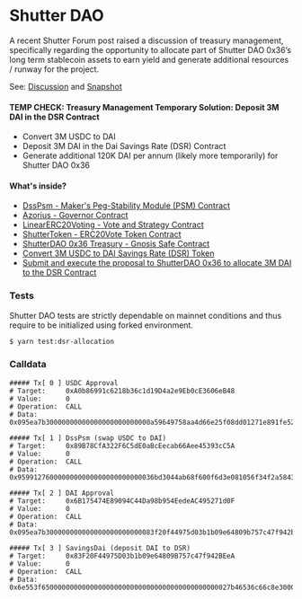 # Shutter DAO

A recent Shutter Forum post raised a discussion of treasury management, specifically regarding the opportunity to
allocate part of Shutter DAO 0x36’s long term stablecoin assets to earn yield and generate additional resources / runway
for the project.

See: [Discussion](https://shutterdao.discourse.group/t/shutter-dao-0x36-discussion-regarding-treasury-management/367)
and
[Snapshot](https://snapshot.org/#/shutterdao0x36.eth/proposal/0xb4a8f52edb23311c78c9523331e778578ef03ecf70255a6d6ad1eb3f437725dd)

#### TEMP CHECK: Treasury Management Temporary Solution: Deposit 3M DAI in the DSR Contract

- Convert 3M USDC to DAI
- Deposit 3M DAI in the Dai Savings Rate (DSR) Contract
- Generate additional 120K DAI per annum (likely more temporarily) for Shutter DAO 0x36

#### What's inside?

- [DssPsm - Maker's Peg-Stability Module (PSM) Contract](https://etherscan.io/address/0x89B78CfA322F6C5dE0aBcEecab66Aee45393cC5A)
- [Azorius - Governor Contract](https://etherscan.io/address/0xAA6BfA174d2f803b517026E93DBBEc1eBa26258e)
- [LinearERC20Voting - Vote and Strategy Contract](https://etherscan.io/address/0x4b29d8B250B8b442ECfCd3a4e3D91933d2db720F)
- [ShutterToken - ERC20Vote Token Contract](https://etherscan.io/address/0xe485E2f1bab389C08721B291f6b59780feC83Fd7)
- [ShutterDAO 0x36 Treasury - Gnosis Safe Contract](https://etherscan.io/address/0x36bD3044ab68f600f6d3e081056F34f2a58432c4)
- [Convert 3M USDC to DAI Savings Rate (DSR) Token](https://github.com/blockful-io/dao-proposals/blob/efdb685cf4551c1938c22a4d4dad2d729c77de17/proposals/shutter-dsr-allocation/tests/DepositUSDCtoDSR.t.sol#L25)
- [Submit and execute the proposal to ShutterDAO 0x36 to allocate 3M DAI to the DSR Contract](https://github.com/blockful-io/dao-proposals/blob/efdb685cf4551c1938c22a4d4dad2d729c77de17/proposals/shutter-dsr-allocation/tests/CalldataGovernance.t.sol#L82)

### Tests

Shutter DAO tests are strictly dependable on mainnet conditions and thus require to be initialized using forked
environment.

```sh
$ yarn test:dsr-allocation
```

### Calldata

```shell
##### Tx[ 0 ] USDC Approval
# Target:     0xA0b86991c6218b36c1d19D4a2e9Eb0cE3606eB48
# Value:      0
# Operation:  CALL
# Data:       0x095ea7b30000000000000000000000000a59649758aa4d66e25f08dd01271e891fe52199000000000000000000000000000000000000000000000000000002ba7def3000

##### Tx[ 1 ] DssPsm (swap USDC to DAI)
# Target:     0x89B78CfA322F6C5dE0aBcEecab66Aee45393cC5A
# Value:      0
# Operation:  CALL
# Data:       0x9599127600000000000000000000000036bd3044ab68f600f6d3e081056f34f2a58432c4000000000000000000000000000000000000000000000000000002ba7def3000

##### Tx[ 2 ] DAI Approval
# Target:     0x6B175474E89094C44Da98b954EedeAC495271d0F
# Value:      0
# Operation:  CALL
# Data:       0x095ea7b300000000000000000000000083f20f44975d03b1b09e64809b757c47f942beea000000000000000000000000000000000000000000027b46536c66c8e3000000

##### Tx[ 3 ] SavingsDai (deposit DAI to DSR)
# Target:     0x83F20F44975D03b1b09e64809B757c47f942BEeA
# Value:      0
# Operation:  CALL
# Data:       0x6e553f65000000000000000000000000000000000000000000027b46536c66c8e300000000000000000000000000000036bd3044ab68f600f6d3e081056f34f2a58432c4
```
